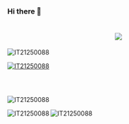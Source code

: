 ### Hi there 👋

<h1 align="center">
  <a href="https://git.io/typing-svg">
    <img src="https://readme-typing-svg.herokuapp.com/?lines=WELCOME+TO+MY+PROFILE+🤝;&center=true&size=30">
  </a>
</h1>


<p align="left"> <img src="https://komarev.com/ghpvc/?username=IT21250088&label=Profile%20views&color=0e75b6&style=flat" alt="IT21250088" /> </p>

<p align="left"> <a href="https://github.com/ryo-ma/github-profile-trophy"><img src="https://github-profile-trophy.vercel.app/?username=IT21250088" alt="IT21250088" /></a> </p>

<p align="left"> <a href="https://twitter.com/" target="blank"><img src="https://img.shields.io/twitter/follow/?logo=twitter&style=for-the-badge" alt="" /></a> </p><br>

<p>&nbsp;<img align="left" src="https://github-readme-stats.vercel.app/api?username=IT21250088&show_icons=true&locale=en" alt="IT21250088" /></p>

<p><img align="left" src="https://github-readme-stats.vercel.app/api/top-langs?username=IT21250088&show_icons=true&locale=en&layout=compact" alt="IT21250088" /></p>

<p><img align="center" src="https://github-readme-streak-stats.herokuapp.com/?user=IT21250088&" alt="IT21250088" /></p>
